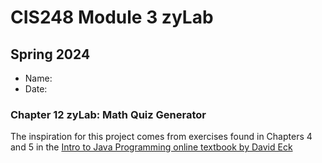 # CIS248 Module 3 zyLab
## Spring 2024

- Name:
- Date:


### Chapter 12 zyLab: Math Quiz Generator

<p>The inspiration for this project comes from exercises found in Chapters 4 and 5 in the <a href="http://math.hws.edu/javanotes/c5/index.html">Intro to Java Programming online textbook by David Eck</a></p>
